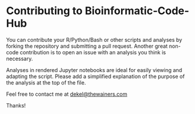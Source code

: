 # Contributing to Bioinformatic-Code-Hub
You can contribute your R/Python/Bash or other scripts and analyses by forking the repository and submitting a pull request.
Another great non-code contribution is to open an issue with an analysis you think is necessary.

Analyses in rendered Jupyter notebooks are ideal for easily viewing and adapting the script.
Please add a simplified explanation of the purpose of the analysis at the top of the file.

Feel free to contact me at dekel@thewainers.com

Thanks!
